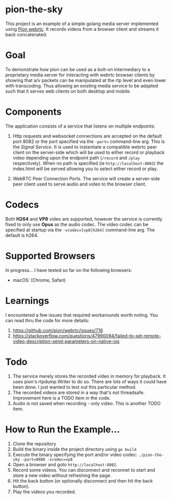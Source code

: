 # pion-the-sky
This project is an example of a simple golang media server implemented using [Pion webrtc](https://github.com/pion/webrtc). It records videos from a browser client and streams it back concatenated. 

# Goal
To demonstrate how pion can be used as a bolt-on intermediary to a proprietary media server for interacting with webrtc browser clients by showing that a/v packets can be manipulated at the rtp level and even lower with transcoding. Thus allowing an existing media service to be adapted such that it serves web clients on both desktop and mobile. 

# Components
The application consists of a service that listens on multiple endpoints:

1. Http requests and websocket connections are accepted on the default port 8082 or the port specified via the `-port=` command-line arg. This is the _Signal Service_. It is used to instantiate a compatible webrtc peer client on the server-side which will be used to either record or playback video depending upon the endpoint path (`/record` and `/play` respectively). When no path is specified (ie `http://localhost:8082`) the index.html will be served allowing you to select either record or play.

2. WebRTC Peer Connection Ports. The service will create a server-side peer client used to serve audio and video to the browser client.

# Codecs
Both **H264** and **VP8** video are supported, however the service is currently fixed to only use **Opus** as the audio codec. The video codec can be specified at startup via the `-vcodec=[vp8|h264]` command-line arg. The default is h264.  

# Supported Browsers
In progress... I have tested so far on the following browsers:
* macOS: (Chrome, Safari) 


# Learnings
I encountered a few issues that required workarounds worth noting. You can read thru the code for more details: 
1. https://github.com/pion/webrtc/issues/716
2. https://stackoverflow.com/questions/47990094/failed-to-set-remote-video-description-send-parameters-on-native-ios


# Todo
1. The service merely stores the recorded video in memory for playback. It uses pion's rtpdump.Writer to do so. There are lots of ways it could have been done. I just wanted to test out this particular method. 
2. The recorded videos are stored in a way that's not threadsafe. Improvement here is a TODO item in the code.
3. Audio is not saved when recording - only video. This is another TODO item.

# How to Run the Example...
1. Clone the repository 
2. Build the binary inside the project directory using `go build`
3. Execute the binary specifying the port and/or video codec:
`./pion-the-sky -port=8080 -vcodec=vp8`
4. Open a browser and goto `http://localhost:8082`.
5. Record some videos. You can disconnect and reconnet to start and store a new video without refreshing the page.
6. Hit the back button (or optionally disconnect and then hit the back button).
7. Play the videos you recorded.
